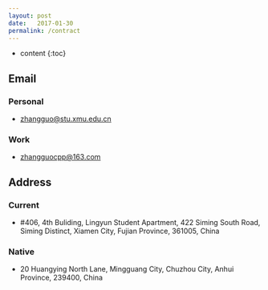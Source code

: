 ```yaml
---
layout: post
date:   2017-01-30 
permalink: /contract
---
```


* content
{:toc}



## Email

### Personal 
- zhangguo@stu.xmu.edu.cn

### Work
- zhangguocpp@163.com


## Address

### Current
- #406, 4th Buliding, Lingyun Student Apartment, 
  422 Siming South Road, 
  Siming Distinct, Xiamen City, Fujian Province, 
  361005, China  
   


### Native
- 20 Huangying North Lane, 
  Mingguang City, Chuzhou City, Anhui Province, 
  239400, China
  


<!--
Reference: http://www.bitboost.com/ref/international-address-formats/prc-china/ 
https://en.wikipedia.org/wiki/Address_(geography)#Address_format
-->

